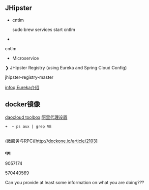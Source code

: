 ## JHipster

*	cntlm

	sudo brew services start cntlm

*

cntlm

*	Microservice

❯ JHipster Registry (using Eureka and Spring Cloud Config)

jhipster-registry-master

[infoq Eureka介绍](http://www.infoq.com/cn/news/2012/09/Eureka)

## docker镜像

[daocloud toolbox](https://get.daocloud.io/toolbox/)
[阿里代理设置](https://talk.ninghao.net/t/docker/3771)
```
➜  ~ ps aux | grep VB
```

##

(微服务与RPC)[http://dockone.io/article/2103]

#### qq

9057174

570440569

Can you provide at least some information on what you are doing???
